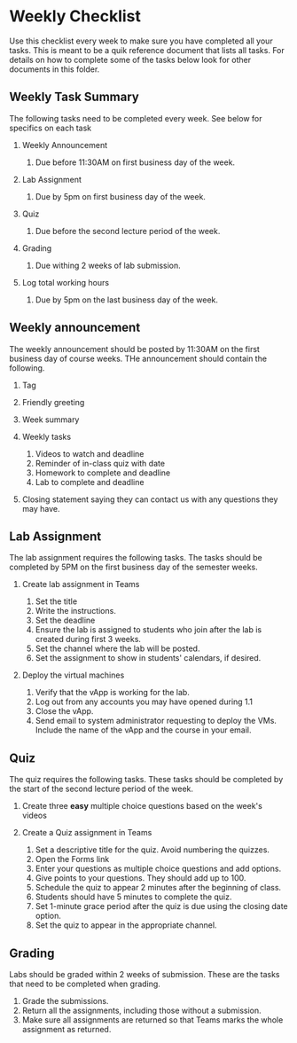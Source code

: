 # Weekly Checklist
Use this checklist every week to make sure you have completed all your tasks. This is meant to be a quik
reference document that lists all tasks. For details on how to complete some of the tasks below
look for other documents in this folder.  

## Weekly Task Summary
The following tasks need to be completed every week. See below for specifics on each task

1. Weekly Announcement
    1. Due before 11:30AM on first business day of the week.

2. Lab Assignment
    1. Due by 5pm on first business day of the week. 

3. Quiz
    1. Due before the second lecture period of the week. 

4. Grading
    1. Due withing 2 weeks of lab submission. 

5. Log total working hours
    1. Due by 5pm on the last business day of the week. 

## Weekly announcement
The weekly announcement should be posted by 11:30AM on the first business day of course weeks. THe
announcement should contain the following.

1. Tag

2. Friendly greeting

3. Week summary

4. Weekly tasks
    1. Videos to watch and deadline
    2. Reminder of in-class quiz with date
    3. Homework to complete and deadline
    4. Lab to complete and deadline 

5. Closing statement saying they can contact us with any questions they may have. 

## Lab Assignment
The lab assignment requires the following tasks. The tasks should be completed by 5PM on the first
business day of the semester weeks. 

1. Create lab assignment in Teams
    1. Set the title
    2. Write the instructions. 
    3. Set the deadline
    4. Ensure the lab is assigned to students who join after the lab is created during first 3 weeks. 
    5. Set the channel where the lab will be posted. 
    6. Set the assignment to show in students' calendars, if desired. 

2. Deploy the virtual machines
    1. Verify that the vApp is working for the lab. 
    2. Log out from any accounts you may have opened during 1.1
    3. Close the vApp.
    4. Send email to system administrator requesting to deploy the VMs. Include the name of
        the vApp and the course in your email.

## Quiz
The quiz requires the following tasks. These tasks should be completed by the start of the
second lecture period of the week. 

1. Create three **easy** multiple choice questions based on the week's videos

2. Create a Quiz assignment in Teams
    1. Set a descriptive title for the quiz. Avoid numbering the quizzes. 
    2. Open the Forms link
    3. Enter your questions as multiple choice questions and add options. 
    4. Give points to your questions. They should add up to 100. 
    5. Schedule the quiz to appear 2 minutes after the beginning of class. 
    6. Students should have 5 minutes to complete the quiz. 
    7. Set 1-minute grace period after the quiz is due using the closing date option.   
    8. Set the quiz to appear in the appropriate channel. 

## Grading
Labs should be graded within 2 weeks of submission. These are the tasks that need to be completed when
grading. 

1. Grade the submissions. 
2. Return all the assignments, including those without a submission.
3. Make sure all assignments are returned so that Teams marks the whole assignment as returned. 



